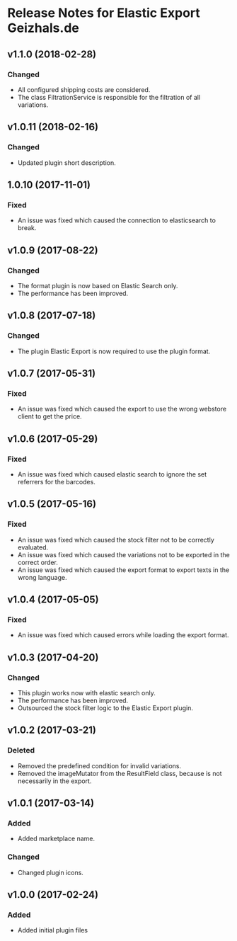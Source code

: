 # Release Notes for Elastic Export Geizhals.de

## v1.1.0 (2018-02-28)

### Changed
- All configured shipping costs are considered.
- The class FiltrationService is responsible for the filtration of all variations.

## v1.0.11 (2018-02-16)

### Changed
- Updated plugin short description.

## 1.0.10 (2017-11-01)

### Fixed
- An issue was fixed which caused the connection to elasticsearch to break.

## v1.0.9 (2017-08-22)

### Changed 
- The format plugin is now based on Elastic Search only.
- The performance has been improved.

## v1.0.8 (2017-07-18)

### Changed
- The plugin Elastic Export is now required to use the plugin format.

## v1.0.7 (2017-05-31)

### Fixed
- An issue was fixed which caused the export to use the wrong webstore client to get the price.

## v1.0.6 (2017-05-29)

### Fixed
- An issue was fixed which caused elastic search to ignore the set referrers for the barcodes.

## v1.0.5 (2017-05-16)

### Fixed
- An issue was fixed which caused the stock filter not to be correctly evaluated.
- An issue was fixed which caused the variations not to be exported in the correct order.
- An issue was fixed which caused the export format to export texts in the wrong language.

## v1.0.4 (2017-05-05)

### Fixed
- An issue was fixed which caused errors while loading the export format.

## v1.0.3 (2017-04-20)

### Changed
- This plugin works now with elastic search only.
- The performance has been improved.
- Outsourced the stock filter logic to the Elastic Export plugin.

## v1.0.2 (2017-03-21)

### Deleted
- Removed the predefined condition for invalid variations.
- Removed the imageMutator from the ResultField class, because is not necessarily in the export.

## v1.0.1 (2017-03-14)

### Added
- Added marketplace name.

### Changed
- Changed plugin icons.

## v1.0.0 (2017-02-24)
 
### Added
- Added initial plugin files
